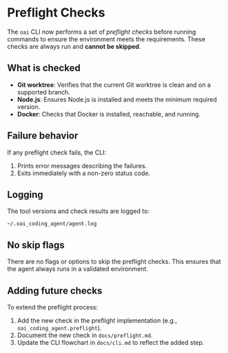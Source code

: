 # Preflight Checks

The `oai` CLI now performs a set of *preflight checks* before running commands to ensure the environment meets the requirements. These checks are always run and **cannot be skipped**.

## What is checked

- **Git worktree**: Verifies that the current Git worktree is clean and on a supported branch.
- **Node.js**: Ensures Node.js is installed and meets the minimum required version.
- **Docker**: Checks that Docker is installed, reachable, and running.

## Failure behavior

If any preflight check fails, the CLI:

1. Prints error messages describing the failures.
2. Exits immediately with a non-zero status code.

## Logging

The tool versions and check results are logged to:

```
~/.oai_coding_agent/agent.log
```

## No skip flags

There are no flags or options to skip the preflight checks. This ensures that the agent always runs in a validated environment.

## Adding future checks

To extend the preflight process:

1. Add the new check in the preflight implementation (e.g., `oai_coding_agent.preflight`).
2. Document the new check in `docs/preflight.md`.
3. Update the CLI flowchart in `docs/cli.md` to reflect the added step.
